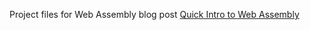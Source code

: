 Project files for Web Assembly blog post [Quick Intro to Web Assembly](https://blogs.sundaypyjamas.com/sundaypyjamas/quick-intro-to-web-assembly/)
